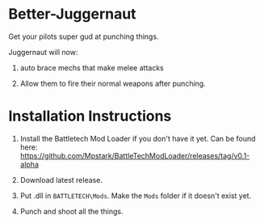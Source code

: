 # Better-Juggernaut
Get your pilots super gud at punching things.

Juggernaut will now:

1) auto brace mechs that make melee attacks

2) Allow them to fire their normal weapons after punching.

# Installation Instructions

1. Install the Battletech Mod Loader if you don't have it yet. Can be found here: https://github.com/Mpstark/BattleTechModLoader/releases/tag/v0.1-alpha

2. Download latest release.

3. Put .dll in `BATTLETECH\Mods`. Make the `Mods` folder if it doesn't exist yet.

4. Punch and shoot all the things.
